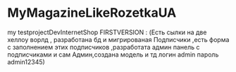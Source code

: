 # MyMagazineLikeRozetkaUA
my testprojectDevInternetShop
FIRSTVERSION : (Есть сылки на две хеллоу ворлд , разработана бд и мигрированая Подписчики ,есть форма с заполнением этих подписчиков ,разработата админ панель с подписчиками и сам Админ,создана модель и тд логин admin пароль admin12345)
